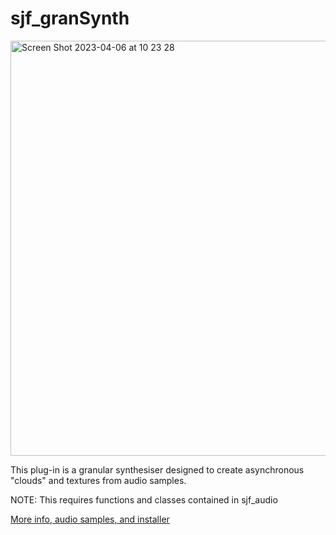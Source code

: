 # sjf_granSynth

<img width="664" alt="Screen Shot 2023-04-06 at 10 23 28" src="https://user-images.githubusercontent.com/12850558/230367261-063c02da-9d4b-4e89-8d40-2b4df72ec534.png">

This plug-in is a granular synthesiser designed to create asynchronous "clouds" and textures from audio samples.

NOTE: This requires functions and classes contained in sjf_audio

[More info, audio samples, and installer](https://simohnf.github.io./plug-ins/sjf_granSynth/)
